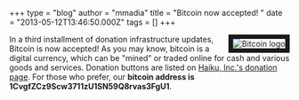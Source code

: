 +++
type = "blog"
author = "mmadia"
title = "Bitcoin now accepted! "
date = "2013-05-12T13:46:50.000Z"
tags = []
+++

<img src="/files/images/bitcoin-logo.png" alt="Bitcoin logo" border="8" align="right" />
In a third installment of donation infrastructure updates, Bitcoin is now accepted! As you may know, bitcoin is a digital currency, which can be "mined" or traded online for cash and various goods and services. Donation buttons are listed on <a href="http://www.haiku-inc.org/donations.html#misc-online">Haiku, Inc.'s donation page</a>. For those who prefer, our <strong>bitcoin address is 1CvgfZCz9Scw3711zU1SN59Q8rvas3FgU1</strong>.
